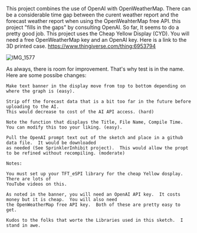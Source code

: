 This project combines the use of OpenAI with OpenWeatherMap.  There can be a considerable time gap between the
curent weather report and the forecast weather report when using the OpenWeahterMap free API.  this project 
"fills in the gaps" by consulting OpenAI.  So far, It seems to do a pretty good job. 
This project uses the Cheap Yellow Display (CYD).  You will need a free OpenWeatherMap key and an OpenAI key.
Here is a link to the 3D printed case. https://www.thingiverse.com/thing:6953794

![IMG_1577](https://github.com/user-attachments/assets/b96f4b74-9d93-4a9d-a341-9bf10d177ebd)

As always, there is room for improvement. That's why test is in the name. Here are some possibe changes:
    
    Make text banner in the display move from top to bottom depending on where the graph is (easy).
    
    Strip off the forecast data that is a bit too far in the future before uploading to the AI.
    This would decrease to cost of the AI API access. (hard)

    Note the function that displays the Title, File Name, Compile Time.
    You can modify this too your liking. (easy).

    Pull the OpenAI prompt text out of the sketch and place in a github data file.  It would be downloaded 
    as needed (See SprinklerInhibit project).  This would allow the propt to be refined without recompiling. (moderate)

    Notes:  
    
    You must set up your TFT_eSPI library for the cheap Yellow dosplay.  There are lots of 
    YouTube videos on this.

    As noted in the banner, you will need an OpenAI API key.  It costs money but it is cheap.  You will also need
    the OpenWeatherMap free API key.  Both of these are pretty easy to get.

    Kudos to the folks that worte the Libraries used in this sketch.  I stand in awe.
    

